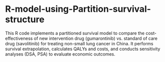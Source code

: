 # R-model-using-Partition-survival-structure
This R code implements a partitioned survival model to compare the cost-effectiveness of new intervention drug (gumarontinib) vs. standard of care drug (savolitinib) for treating non-small lung cancer in China. It performs survival extrapolation, calculates QALYs and costs, and conducts sensitivity analyses (DSA, PSA) to evaluate economic outcomes.
